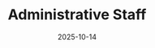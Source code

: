 ---
layout: default
modal-id: 2
title: Administrative Staff
date: 2025-10-14
img: admin.png
alt: Administrative Staff
project-date: October 2025
client: Administrative
category: Ethics
description: |
  Scenarios for administrative staff exploring integrity, responsibility, and fairness in academic operations.
---